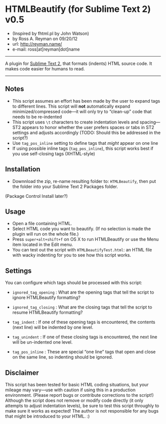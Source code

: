 # HTMLBeautify (for Sublime Text 2) v0.5
* (Inspired by fhtml.pl by John Watson)
* by Ross A. Reyman on 09/20/12
* url:			http://reyman.name/
* e-mail:		ross[at]reyman[dot]name

---

A plugin for [Sublime Text 2](http://sublimetext.com/2), that formats (indents) HTML source code.
It makes code easier for humans to read.

---

## Notes
* This script assumes an effort has been made by the user to expand tags to different lines. This script will **not**  automatically expand minimized/compressed code—it will only try to “clean-up” code that needs to be re-indented
* This script uses `\t` characters to create indentation levels and spacing—ST2 appears to honor whether the user prefers spaces or tabs in ST2 settings and adjusts accordingly (TODO: Should this be addressed in the script?)
* Use `tag_pos_inline` setting to define tags that _might_ appear on one line
* If using possible inline tags (`tag_pos_inline`), this script works best if you use self-closing tags (XHTML-style)

## Installation

* Downnload the zip, re-name resulting folder to: `HTMLBeautify`, then put the folder into your Sublime Text 2 Packages folder.

(Package Control Install later?)

## Usage
* Open a file containing HTML.
* Select HTML code you want to beautify. (If no selection is made the plugin will run on the whole file.)
* Press `super+alt+shift+f` on OS X to run HTMLBeautify or use the Menu item located in the Edit menu.
* You can test out the script with `HTMLBeautifyTest.html`: an HTML file with wacky indenting for you to see how this script works.

## Settings

You can configure which tags should be processed with this script:

* `ignored_tag_opening` : What are the opening tags that tell the script to ignore HTMLBeautify formatting?
* `ignored_tag_closing` : What are the closing tags that tell the script to resume HTMLBeautify formatting?

* `tag_indent` : If one of these opening tags is encountered, the contents (next line) will be indented by one level.
* `tag_unindent` : If one of these closing tags is encountered, the next line will be un-indented one level.

* `tag_pos_inline` : These are special “one line” tags that open and close on the same line, so indenting should be ignored.

## Disclaimer
This script has been tested for basic HTML coding situations, but your mileage may vary—use with caution if using this in a production environment. (Please report bugs or contribute corrections to the script!) Although the script does not remove or modify code directly (it only attempts to adjust indentation levels), be sure to test this script throughly to make sure it works as expected! The author is not responsible for any bugs that might be introduced to your HTML. :)

